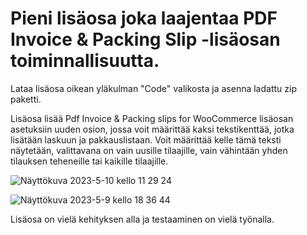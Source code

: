 # Pieni lisäosa joka laajentaa PDF Invoice & Packing Slip -lisäosan toiminnallisuutta.

Lataa lisäosa oikean yläkulman "Code" valikosta ja asenna ladattu zip paketti.

Lisäosa lisää Pdf Invoice & Packing slips for WooCommerce lisäosan asetuksiin uuden osion, jossa voit määrittää kaksi tekstikenttää, jotka lisätään laskuun ja pakkauslistaan. Voit määrittää kelle tämä teksti näytetään, valittavana on vain uusille tilaajille, vain vähintään yhden tilauksen teheneille tai kaikille tilaajille.

![Näyttökuva 2023-5-10 kello 11 29 24](https://github.com/HessuA/hessu-pdf-packing-slips-extension/assets/64112641/b0a0e193-5d06-436f-9249-4bd640c0ad39)


![Näyttökuva 2023-5-9 kello 18 36 44](https://github.com/HessuA/hessu-pdf-packing-slips-extension/assets/64112641/495e6fc8-2d00-45f0-8023-03d719425a6b)

Lisäosa on vielä kehityksen alla ja testaaminen on vielä työnalla.
